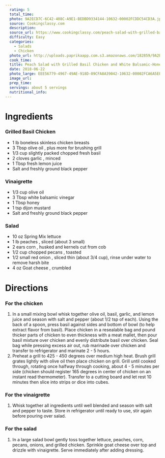 ```yaml
---
  rating: 5
  total_time: 
  photo: 9A2ECD7C-6C42-408C-A9E1-BEDBD9334144-10632-00002FCDDC54CD3A.jpg
  source: Cookingclassy.com
  description: 
  source_url: https://www.cookingclassy.com/peach-salad-with-grilled-basil-chicken-and-white-balsamic-honey-vinaigrette/
  difficulty: Easy
  categories:
    - Salads
    - Chicken
  photo_url: http://uploads.paprikaapp.com.s3.amazonaws.com/182859/9A2ECD7C-6C42-408C-A9E1-BEDBD9334144-10632-00002FCDDC54CD3A.jpg?Signature=6Gwps4K9KfKE%2FSWB0cLmcR7usF4%3D&Expires=1698418925&AWSAccessKeyId=AKIAQ656ARCHKEP3RMYH
  cook_time: 
  title: Peach Salad with Grilled Basil Chicken and White Balsamic-Honey Vinaigrette
  date: 2018-06-22
  photo_large: EEE56779-4967-49AE-918D-09CFA8A39042-10632-00002FCA6A5EE008.jpg
  image_url: 
  prep_time: 
  servings: about 5 servings
  nutritional_info: 
---
```

  
# Ingredients
### Grilled Basil Chicken
  - 1 lb boneless skinless chicken breasts
  - 3 Tbsp olive oil , plus more for brushing grill
  - 1/3 cup slightly packed chopped fresh basil
  - 2 cloves garlic , minced
  - 1 Tbsp fresh lemon juice
  - Salt and freshly ground black pepper
### Vinaigrette
  - 1/3 cup olive oil
  - 3 Tbsp white balsamic vinegar
  - 1 Tbsp honey
  - 1 tsp dijon mustard
  - Salt and freshly ground black pepper
### Salad
  - 10 oz Spring Mix lettuce
  - 1 lb peaches , sliced (about 3 small)
  - 2 ears corn , husked and kernels cut from cob
  - 1/2 cup chopped pecans , toasted
  - 1/2 small red onion , sliced thin (about 3/4 cup), rinse under water to remove harsh bite
  - 4 oz Goat cheese , crumbled

# Directions
### For the chicken
  1. In a small mixing bowl whisk together olive oil, basil, garlic, and lemon juice and season with salt and pepper (about 1/2 tsp of each). Using the back of a spoon, press basil against sides and bottom of bowl (to help extract flavor from basil). Place chicken in a resealable bag and pound thicker parts of chicken to even thickness with a meat mallet, then pour basil mixture over chicken and evenly distribute basil over chicken. Seal bag while pressing excess air out, rub marinade over chicken and transfer to refrigerator and marinate 2 - 5 hours.
  2. Preheat a grill to 425 - 450 degrees over medium high heat. Brush grill grates lightly with olive oil then place chicken on grill. Grill until cooked through, rotating once halfway through cooking, about 4 - 5 minutes per side (chicken should register 165 degrees in center of chicken on an instant read thermometer). Transfer to a cutting board and let rest 10 minutes then slice into strips or dice into cubes.
### For the vinaigrette
  1. Whisk together all ingredients until well blended and season with salt and pepper to taste. Store in refrigerator until ready to use, stir again before pouring over salad.
### For the salad
  1. In a large salad bowl gently toss together lettuce, peaches, corn, pecans, onions, and grilled chicken. Sprinkle goat cheese over top and drizzle with vinaigrette. Serve immediately after adding dressing.


